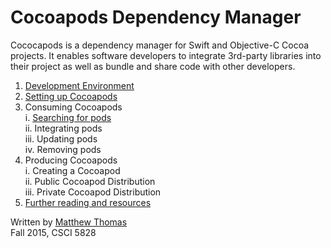 # Cocoapods Dependency Manager

Cococapods is a dependency manager for Swift and Objective-C Cocoa projects. It enables software developers to integrate 3rd-party libraries into their project as well as bundle and share code with other developers.

1. [Development Environment](dev-environment.md)  
2. [Setting up Cocoapods](setup.md)  
3. Consuming Cocoapods  
  i. [Searching for pods](searching-for-cocoapods.md)  
  ii. Integrating pods  
  iii. Updating pods  
  iv. Removing pods  
4. Producing Cocoapods  
  i. Creating a Cocoapod  
  ii. Public Cocoapod Distribution  
  iii. Private Cocoapod Distribution  
5. [Further reading and resources](Further-reading-and-resources.md)  

Written by [Matthew Thomas](mailto:matt@bocosoft.net)  
Fall 2015, CSCI 5828
